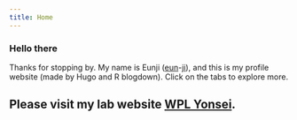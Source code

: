 ```yaml
---
title: Home
---
```


### Hello there

Thanks for stopping by. My name is Eunji ([eun](https://youtu.be/MrXAlc75Vv4)-[ji](https://youtu.be/H1a-qGPfu1s)), and this is my profile website (made by Hugo and R blogdown). Click on the tabs to explore more.

## **Please visit my lab website [WPL Yonsei](https://wpl-yonsei.netlify.app/).**